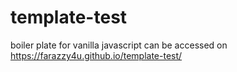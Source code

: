 # template-test
boiler plate for vanilla javascript 
can be accessed on https://farazzy4u.github.io/template-test/
